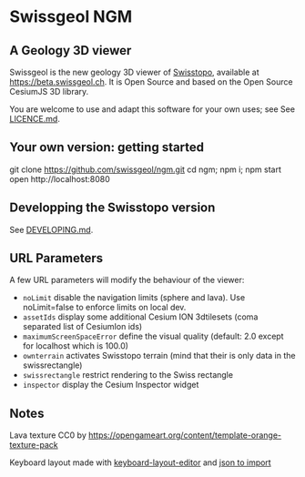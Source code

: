 # Swissgeol NGM

## A Geology 3D viewer

Swissgeol is the new geology 3D viewer of [Swisstopo](https://swisstopo.ch), available at https://beta.swissgeol.ch.
It is Open Source and based on the Open Source CesiumJS 3D library.

You are welcome to use and adapt this software for your own uses; see See [LICENCE.md](./LICENCE.md).


## Your own version: getting started

git clone https://github.com/swissgeol/ngm.git
cd ngm; npm i; npm start
open http://localhost:8080


## Developping the Swisstopo version

See [DEVELOPING.md](./DEVELOPING.md).


## URL Parameters

A few URL parameters will modify the behaviour of the viewer:

- `noLimit` disable the navigation limits (sphere and lava). Use noLimit=false to enforce limits on local dev.
- `assetIds` display some additional Cesium ION 3dtilesets (coma separated list of CesiumIon ids)
- `maximumScreenSpaceError` define the visual quality (default: 2.0 except for localhost which is 100.0)
- `ownterrain` activates Swisstopo terrain (mind that their is only data in the swissrectangle)
- `swissrectangle` restrict rendering to the Swiss rectangle
- `inspector` display the Cesium Inspector widget


## Notes

Lava texture CC0 by https://opengameart.org/content/template-orange-texture-pack

Keyboard layout made with [keyboard-layout-editor](http://www.keyboard-layout-editor.com/) and [json to import](https://jira.camptocamp.com/secure/attachment/42145/keyboard-layout_upd.json)
